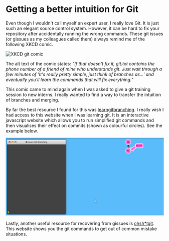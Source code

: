 # Getting a better intuition for Git

Even though I wouldn't call myself an expert user, I really love Git. It is just such an elegant source control system. 
However, it can be hard to fix your repository after accidentally running the wrong commands. 
These git issues (or gissues as my colleagues called them) always remind me of the following XKCD comic.

![XKCD git comic](https://imgs.xkcd.com/comics/git.png)

The alt text of the comic states: *"If that doesn't fix it, git.txt contains the phone number of a friend of mine who understands git. 
Just wait through a few minutes of 'It's really pretty simple, just think of branches as...' and eventually you'll learn the commands that will fix everything."* 

This comic came to mind again when I was asked to give a git training session to new interns.
I really wanted to find a way to transfer the intuition of branches and merging.

By far the best resource I found for this was [learngitbranching](https://learngitbranching.js.org). 
I really wish I had access to this website when I was learning git. 
It is an interactive javascript website which allows you to run simplified git commands and then visualises their effect on commits (shown as colourful circles).
See the example below.

![image](https://github.com/Overlytic/overlytic.github.io/blob/master/images/learngitbranching_merge.gif?raw=true)



Lastly, another useful resource for recovering from gissues is [ohsh*tgit](https://ohshitgit.com/).  
This website shows you the git commands to get out of common mistake situations.  
